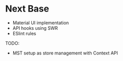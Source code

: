 # Next Base

- Material UI implementation
- API hooks using SWR
- ESlint rules

TODO:
- MST setup as store management with Context API
